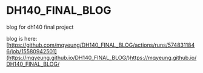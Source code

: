 # DH140_FINAL_BLOG
blog for dh140 final project

blog is here:
[https://github.com/mqyeung/DH140_FINAL_BLOG/actions/runs/5748311846/job/15580942501](https://mqyeung.github.io/DH140_FINAL_BLOG/)https://mqyeung.github.io/DH140_FINAL_BLOG/
